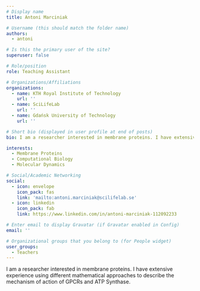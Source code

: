 ```yaml
---
# Display name
title: Antoni Marciniak

# Username (this should match the folder name)
authors:
  - antoni

# Is this the primary user of the site?
superuser: false

# Role/position
role: Teaching Assistant

# Organizations/Affiliations
organizations:
  - name: KTH Royal Institute of Technology
    url: ''
  - name: SciLifeLab
    url: ''
  - name: Gdańsk University of Technology
    url: ''

# Short bio (displayed in user profile at end of posts)
bio: I am a researcher interested in membrane proteins. I have extensive experience using different mathematical approaches to describe the mechanism of action of GPCRs and ATP Synthase.

interests:
  - Membrane Proteins
  - Computational Biology
  - Molecular Dynamics

# Social/Academic Networking
social:
  - icon: envelope
    icon_pack: fas
    link: 'mailto:antoni.marciniak@scilifelab.se'
  - icon: linkedin
    icon_pack: fab
    link: https://www.linkedin.com/in/antoni-marciniak-112092233

# Enter email to display Gravatar (if Gravatar enabled in Config)
email: ''

# Organizational groups that you belong to (for People widget)
user_groups:
  - Teachers
---
```


I am a researcher interested in membrane proteins. I have extensive experience using different mathematical approaches to describe the mechanism of action of GPCRs and ATP Synthase.

